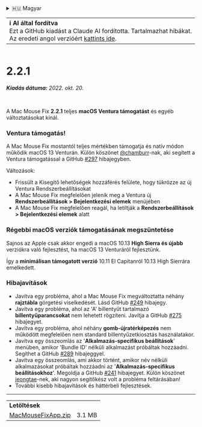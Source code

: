 <details>
<summary>🇭🇺 Magyar</summary>

[🇬🇧 English (GitHub)](https://github.com/noah-nuebling/mac-mouse-fix/releases/tag/2.2.1)\
[🇦🇩 Català](https://redirect.macmousefix.com/?target=mmf-release&tag=2.2.1&locale=ca)\
[🇩🇪 Deutsch](https://redirect.macmousefix.com/?target=mmf-release&tag=2.2.1&locale=de)\
[🇪🇸 Español](https://redirect.macmousefix.com/?target=mmf-release&tag=2.2.1&locale=es)\
[🇫🇷 Français](https://redirect.macmousefix.com/?target=mmf-release&tag=2.2.1&locale=fr)\
[🇮🇩 Indonesia](https://redirect.macmousefix.com/?target=mmf-release&tag=2.2.1&locale=id)\
[🇮🇹 Italiano](https://redirect.macmousefix.com/?target=mmf-release&tag=2.2.1&locale=it)\
**🇭🇺 Magyar**\
[🇳🇱 Nederlands](https://redirect.macmousefix.com/?target=mmf-release&tag=2.2.1&locale=nl)\
[🇵🇱 Polski](https://redirect.macmousefix.com/?target=mmf-release&tag=2.2.1&locale=pl)\
[🇧🇷 Português (Brasil)](https://redirect.macmousefix.com/?target=mmf-release&tag=2.2.1&locale=pt-BR)\
[🇵🇹 Português (Portugal)](https://redirect.macmousefix.com/?target=mmf-release&tag=2.2.1&locale=pt-PT)\
[🇷🇴 Română](https://redirect.macmousefix.com/?target=mmf-release&tag=2.2.1&locale=ro)\
[🇸🇪 Svenska](https://redirect.macmousefix.com/?target=mmf-release&tag=2.2.1&locale=sv)\
[🇻🇳 Tiếng Việt](https://redirect.macmousefix.com/?target=mmf-release&tag=2.2.1&locale=vi)\
[🇹🇷 Türkçe](https://redirect.macmousefix.com/?target=mmf-release&tag=2.2.1&locale=tr)\
[🇨🇿 Čeština](https://redirect.macmousefix.com/?target=mmf-release&tag=2.2.1&locale=cs)\
[🇬🇷 Ελληνικά](https://redirect.macmousefix.com/?target=mmf-release&tag=2.2.1&locale=el)\
[🇷🇺 Русский](https://redirect.macmousefix.com/?target=mmf-release&tag=2.2.1&locale=ru)\
[🇺🇦 Українська](https://redirect.macmousefix.com/?target=mmf-release&tag=2.2.1&locale=uk)\
[🇮🇱 עברית](https://redirect.macmousefix.com/?target=mmf-release&tag=2.2.1&locale=he)\
[🇸🇦 العربية](https://redirect.macmousefix.com/?target=mmf-release&tag=2.2.1&locale=ar)\
[🇮🇳 हिन्दी](https://redirect.macmousefix.com/?target=mmf-release&tag=2.2.1&locale=hi)\
[🇹🇭 ไทย](https://redirect.macmousefix.com/?target=mmf-release&tag=2.2.1&locale=th)\
[🇨🇳 中文 (简体)](https://redirect.macmousefix.com/?target=mmf-release&tag=2.2.1&locale=zh-Hans)\
[🇨🇳 中文 (繁體)](https://redirect.macmousefix.com/?target=mmf-release&tag=2.2.1&locale=zh-Hant)\
[🇭🇰 中文（香港)](https://redirect.macmousefix.com/?target=mmf-release&tag=2.2.1&locale=zh-HK)\
[🇯🇵 日本語](https://redirect.macmousefix.com/?target=mmf-release&tag=2.2.1&locale=ja)\
[🇰🇷 한국어](https://redirect.macmousefix.com/?target=mmf-release&tag=2.2.1&locale=ko)\
[Help translate Mac Mouse Fix to different languages!](https://github.com/noah-nuebling/mac-mouse-fix/discussions/731)
</details>
<table align=><td>
<b>ℹ️ AI által fordítva</b><br>
Ezt a GitHub kiadást a Claude AI fordította. Tartalmazhat hibákat.<br>
Az eredeti angol verzióért <a href="https://github.com/noah-nuebling/mac-mouse-fix/releases/tag/2.2.1">kattints ide</a>.
</td></table>

<table></table>

# 2.2.1
***Kiadás dátuma:** 2022. okt. 20.*

<br>

A Mac Mouse Fix **2.2.1** teljes **macOS Ventura támogatást** és egyéb változtatásokat kínál.

### Ventura támogatás!
A Mac Mouse Fix mostantól teljes mértékben támogatja és natív módon működik macOS 13 Venturán.
Külön köszönet [@chamburr](https://github.com/chamburr)-nak, aki segített a Ventura támogatással a GitHub [#297](https://github.com/noah-nuebling/mac-mouse-fix/issues/297) hibajegyben.

Változások:

- Frissült a Kisegítő lehetőségek hozzáférés felülete, hogy tükrözze az új Ventura Rendszerbeállításokat
- A Mac Mouse Fix megfelelően jelenik meg a Ventura új **Rendszerbeállítások > Bejelentkezési elemek** menüjében
- A Mac Mouse Fix megfelelően reagál, ha letiltják a **Rendszerbeállítások > Bejelentkezési elemek** alatt

### Régebbi macOS verziók támogatásának megszüntetése

Sajnos az Apple csak akkor engedi a macOS 10.13 **High Sierra és újabb** verziókra való fejlesztést, ha macOS 13 Venturáról fejlesztünk.

Így a **minimálisan támogatott verzió** 10.11 El Capitanról 10.13 High Sierrára emelkedett.

### Hibajavítások

- Javítva egy probléma, ahol a Mac Mouse Fix megváltoztatta néhány **rajztábla** görgetési viselkedését. Lásd GitHub [#249](https://github.com/noah-nuebling/mac-mouse-fix/issues/249) hibajegy.
- Javítva egy probléma, ahol az 'A' billentyűt tartalmazó **billentyűparancsokat** nem lehetett rögzíteni. Javítja a GitHub [#275](https://github.com/noah-nuebling/mac-mouse-fix/issues/275) hibajegyet.
- Javítva egy probléma, ahol néhány **gomb-újratérképezés** nem működött megfelelően nem standard billentyűzetkiosztás használatakor.
- Javítva egy összeomlás az '**Alkalmazás-specifikus beállítások**' menüben, amikor 'Bundle ID' nélküli alkalmazást próbáltak hozzáadni. Segíthet a GitHub [#289](https://github.com/noah-nuebling/mac-mouse-fix/issues/289) hibajeggyel.
- Javítva egy összeomlás, ami akkor történt, amikor név nélküli alkalmazásokat próbáltak hozzáadni az '**Alkalmazás-specifikus beállításokhoz**'. Megoldja a GitHub [#241](https://github.com/noah-nuebling/mac-mouse-fix/issues/241) hibajegyet. Külön köszönet [jeongtae](https://github.com/jeongtae)-nek, aki nagyon segítőkész volt a probléma feltárásában!
- További kisebb hibajavítások és háttérbeli fejlesztések.

---

<table align="start">
<tr>
    <td colspan=2>
        <b>Letöltések</b>
    </td>
</tr>
<tr>
    <td><a href="https://github.com/noah-nuebling/mac-mouse-fix/releases/download/2.2.1/MacMouseFixApp.zip">MacMouseFixApp.zip</a></td>
    <td>3.1 MB</td>
</tr>
</table>